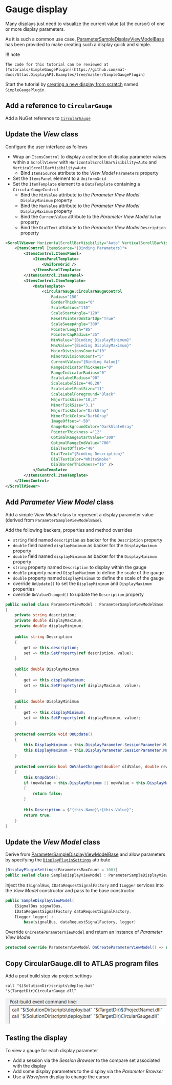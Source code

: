 # Gauge display

Many displays just need to visualize the current value (at the cursor) of one or more display parameters.

As it is such a common use case, [ParameterSampleDisplayViewModelBase](displaypluginlibrary.md#parametersampledisplayviewmodelbase-view-model-base-class) has been provided to make creating such a display quick and simple.

!!! note

    The code for this tutorial can be reviewed at [Tutorials/SimpleGaugePlugin](https://github.com/mat-docs/Atlas.DisplayAPI.Examples/tree/master/SimpleGaugePlugin)

Start the tutorial by [creating a new display from scratch](createfromscratch.md) named `SimpleGaugePlugin`.

## Add a reference to `CircularGauge`

Add a NuGet reference to [`CircularGauge`](https://www.nuget.org/packages/CircularGauge/)

## Update the _View_ class

Configure the user interface as follows

- Wrap an `ItemsControl` to display a collection of display parameter values within a `ScrollViewer` with `HorizontalScrollBarVisibility=Auto` and `VerticalScrollBarVisibility=Auto`
    - Bind `ItemsSource` attribute to the _View Model_ `Parameters` property
- Set the `ItemsPanel` element to a `UniformGrid`
- Set the `ItemTemplate` element to a `DataTemplate` containing a `CircularGaugeControl`
    - Bind the `MinValue` attribute to the  _Parameter View Model_ `DisplayMinimum` property
    - Bind the `MaxValue` attribute to the  _Parameter View Model_ `DisplayMaximum` property
    - Bind the `CurrentValue` attribute to the  _Parameter View Model_ `Value` property
    - Bind the `DialText` attribute to the  _Parameter View Model_ `Description` property

```xml
<ScrollViewer HorizontalScrollBarVisibility="Auto" VerticalScrollBarVisibility="Auto">
    <ItemsControl ItemsSource="{Binding Parameters}">
        <ItemsControl.ItemsPanel>
            <ItemsPanelTemplate>
                <UniformGrid />
            </ItemsPanelTemplate>
        </ItemsControl.ItemsPanel>
        <ItemsControl.ItemTemplate>
            <DataTemplate>
                <circularGauge:CircularGaugeControl
                    Radius="150"
                    BorderThickness="0"
                    ScaleRadius="110"
                    ScaleStartAngle="120"
                    ResetPointerOnStartUp="True"
                    ScaleSweepAngle="300"
                    PointerLength="85" 
                    PointerCapRadius="35"
                    MinValue="{Binding DisplayMinimum}"
                    MaxValue="{Binding DisplayMaximum}"
                    MajorDivisionsCount="10"
                    MinorDivisionsCount="5"
                    CurrentValue="{Binding Value}"
                    RangeIndicatorThickness="0"
                    RangeIndicatorRadius="0"
                    ScaleLabelRadius="90"
                    ScaleLabelSize="40,20"
                    ScaleLabelFontSize="11"
                    ScaleLabelForeground="Black"
                    MajorTickSize="10,3"
                    MinorTickSize="3,1"
                    MajorTickColor="DarkGray"
                    MinorTickColor="DarkGray"
                    ImageOffset="-50"
                    GaugeBackgroundColor="DarkSlateGray"
                    PointerThickness ="12"
                    OptimalRangeStartValue="300"
                    OptimalRangeEndValue="700" 
                    DialTextOffset="40"
                    DialText="{Binding Description}"
                    DialTextColor="WhiteSmoke"
                    DialBorderThickness="16" />
            </DataTemplate>
        </ItemsControl.ItemTemplate>
    </ItemsControl>
</ScrollViewer>
```

## Add _Parameter View Model_ class

Add a simple _View Model_ class to represent a display parameter value (derived from `ParameterSampleViewModelBase`).

Add the following backers, properties and method overrides

- `string` field named `description` as backer for the `Description` property
- `double` field named `displayMaximum` as backer for the `DisplayMaximum` property
- `double` field named `displayMinimum` as backer for the `DisplayMinimum` property
- `string` property named `Description` to display within the gauge
- `double` property named `DisplayMaximum` to define the scale of the gauge
- `double` property named `DisplayMinimum` to define the scale of the gauge
- override `OnUpdate()` to set the `DisplayMinimum` and `DisplayMaximum` properties
- override `OnValueChanged()` to update the `Description` property

```c#
public sealed class ParameterViewModel : ParameterSampleViewModelBase
{
    private string description;
    private double displayMaximum;
    private double displayMinimum;

    public string Description
    {
        get => this.description;
        set => this.SetProperty(ref description, value);
    }

    public double DisplayMaximum
    {
        get => this.displayMaximum;
        set => this.SetProperty(ref displayMaximum, value);
    }

    public double DisplayMinimum
    {
        get => this.displayMinimum;
        set => this.SetProperty(ref displayMinimum, value);
    }

    protected override void OnUpdate()
    {
        this.DisplayMinimum = this.DisplayParameter.SessionParameter.Minimum;
        this.DisplayMaximum = this.DisplayParameter.SessionParameter.Maximum;
    }

    protected override bool OnValueChanged(double? oldValue, double newValue)
    {
        this.OnUpdate();
        if (newValue < this.DisplayMinimum || newValue > this.DisplayMaximum)
        {
            return false;
        }

        this.Description = $"{this.Name}\r{this.Value}";
        return true;
    }
}
```

## Update the _View Model_ class

Derive from [ParameterSampleDisplayViewModelBase](displaypluginlibrary.md#parametersampledisplayviewmodelbase-view-model-base-class) and allow parameters by specifying the [`DisplayPluginSettings`](../detailed/parameters.md) attribute

```c#
[DisplayPluginSettings(ParametersMaxCount = 100)]
public sealed class SampleDisplayViewModel : ParameterSampleDisplayViewModelBase<ParameterViewModel>
```

Inject the `ISignalBus`, `IDataRequestSignalFactory` and `ILogger` services into the _View Model_ constructor and pass to the base constructor

```c#
public SampleDisplayViewModel(
    ISignalBus signalBus,
    IDataRequestSignalFactory dataRequestSignalFactory,
    ILogger logger) :
        base(signalBus, dataRequestSignalFactory, logger)
```

Override `OnCreateParameterViewModel` and return an instance of _Parameter View Model_

```c#
protected override ParameterViewModel OnCreateParameterViewModel() => new ParameterViewModel();
```

## Copy CircularGauge.dll to ATLAS program files

Add a post build step via project settings

```
call "$(SolutionDir)scripts\deploy.bat" "$(TargetDir)CircularGauge.dll“
```

![Post Build Step]( ../../atlas/devguide/assets/images/devguide/tutorials/circulargaugecontrolpostbuildstep.png)

## Testing the display

To view a gauge for each display parameter

- Add a session via the _Session Browser_ to the compare set associated with the display 
- Add some display parameters to the display via the _Parameter Browser_
- Use a _Waveform_ display to change the cursor
